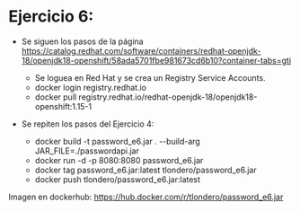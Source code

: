 # Ejercicio 6:

- Se siguen los pasos de la página https://catalog.redhat.com/software/containers/redhat-openjdk-18/openjdk18-openshift/58ada5701fbe981673cd6b10?container-tabs=gti
    - Se loguea en Red Hat y se crea un Registry Service Accounts.
    - docker login registry.redhat.io
    - docker pull registry.redhat.io/redhat-openjdk-18/openjdk18-openshift:1.15-1


- Se repiten los pasos del Ejercicio 4:
    - docker build -t password_e6.jar . --build-arg JAR_FILE=./passwordapi.jar
    - docker run -d -p 8080:8080 password_e6.jar
    - docker tag password_e6.jar:latest tlondero/password_e6.jar
    - docker push tlondero/password_e6.jar:latest

Imagen en dockerhub: https://hub.docker.com/r/tlondero/password_e6.jar